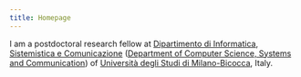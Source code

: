 ```yaml
---
title: Homepage
---
```


I am a postdoctoral research fellow at [Dipartimento di Informatica, Sistemistica e Comunicazione](https://www.disco.unimib.it/) ([Department of Computer Science, Systems and Communication](https://www.disco.unimib.it/)) of [Università degli Studi di Milano-Bicocca](https://www.unimib.it/), Italy.
